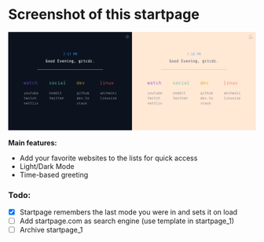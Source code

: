# Screenshot of this startpage

![Screenshot](screenshot.png)

__Main features:__
- Add your favorite websites to the lists for quick access
- Light/Dark Mode
- Time-based greeting

### Todo:
- [x] Startpage remembers the last mode you were in and sets it on load
- [ ] Add startpage.com as search engine (use template in startpage_1)
- [ ] Archive startpage_1